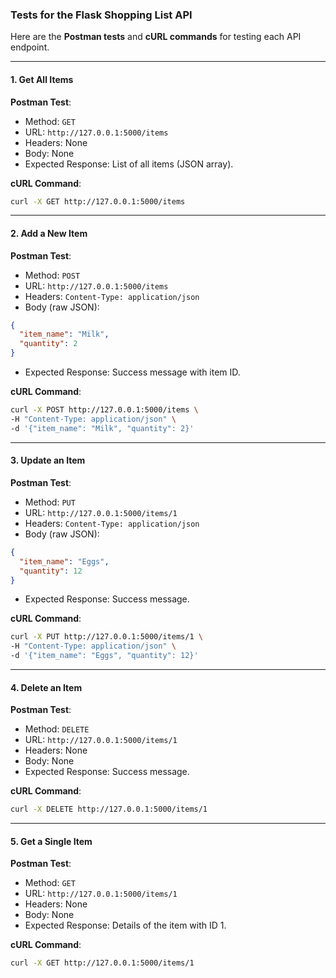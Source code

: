 ### Tests for the Flask Shopping List API

Here are the **Postman tests** and **cURL commands** for testing each API endpoint.

---

#### 1. **Get All Items**

**Postman Test**:
- Method: `GET`
- URL: `http://127.0.0.1:5000/items`
- Headers: None
- Body: None
- Expected Response: List of all items (JSON array).

**cURL Command**:
```bash
curl -X GET http://127.0.0.1:5000/items
```

---

#### 2. **Add a New Item**

**Postman Test**:
- Method: `POST`
- URL: `http://127.0.0.1:5000/items`
- Headers: `Content-Type: application/json`
- Body (raw JSON):
```json
{
  "item_name": "Milk",
  "quantity": 2
}
```
- Expected Response: Success message with item ID.

**cURL Command**:
```bash
curl -X POST http://127.0.0.1:5000/items \
-H "Content-Type: application/json" \
-d '{"item_name": "Milk", "quantity": 2}'
```

---

#### 3. **Update an Item**

**Postman Test**:
- Method: `PUT`
- URL: `http://127.0.0.1:5000/items/1`
- Headers: `Content-Type: application/json`
- Body (raw JSON):
```json
{
  "item_name": "Eggs",
  "quantity": 12
}
```
- Expected Response: Success message.

**cURL Command**:
```bash
curl -X PUT http://127.0.0.1:5000/items/1 \
-H "Content-Type: application/json" \
-d '{"item_name": "Eggs", "quantity": 12}'
```

---

#### 4. **Delete an Item**

**Postman Test**:
- Method: `DELETE`
- URL: `http://127.0.0.1:5000/items/1`
- Headers: None
- Body: None
- Expected Response: Success message.

**cURL Command**:
```bash
curl -X DELETE http://127.0.0.1:5000/items/1
```

---

#### 5. **Get a Single Item**

**Postman Test**:
- Method: `GET`
- URL: `http://127.0.0.1:5000/items/1`
- Headers: None
- Body: None
- Expected Response: Details of the item with ID 1.

**cURL Command**:
```bash
curl -X GET http://127.0.0.1:5000/items/1
```
